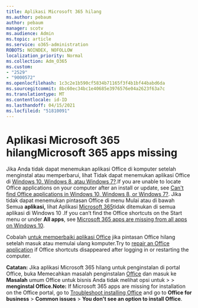 ```yaml
---
title: Aplikasi Microsoft 365 hilang
ms.author: pebaum
author: pebaum
manager: scotv
ms.audience: Admin
ms.topic: article
ms.service: o365-administration
ROBOTS: NOINDEX, NOFOLLOW
localization_priority: Normal
ms.collection: Adm_O365
ms.custom:
- "2529"
- "9000572"
ms.openlocfilehash: 1c3c2e1b590cf5834b71165f3f4b1bf44babd6da
ms.sourcegitcommit: 8bc60ec34bc1e40685e3976576e04a2623f63a7c
ms.translationtype: MT
ms.contentlocale: id-ID
ms.lasthandoff: 04/15/2021
ms.locfileid: "51810091"
---
```

# <a name="microsoft-365-apps-missing"></a><span data-ttu-id="dc657-102">Aplikasi Microsoft 365 hilang</span><span class="sxs-lookup"><span data-stu-id="dc657-102">Microsoft 365 apps missing</span></span>

<span data-ttu-id="dc657-103">Jika Anda tidak dapat menemukan aplikasi Office di komputer setelah menginstal atau memperbarui, lihat Tidak dapat menemukan aplikasi Office di [Windows 10, Windows 8, atau Windows 7?](https://support.office.com/article/Can-t-find-Office-applications-in-Windows-10-Windows-8-or-Windows-7-907ce545-6ae8-459b-8d9d-de6764a635d6).</span><span class="sxs-lookup"><span data-stu-id="dc657-103">If you are unable to locate Office applications on your computer after an install or update, see [Can't find Office applications in Windows 10, Windows 8, or Windows 7?](https://support.office.com/article/Can-t-find-Office-applications-in-Windows-10-Windows-8-or-Windows-7-907ce545-6ae8-459b-8d9d-de6764a635d6).</span></span> <span data-ttu-id="dc657-104">Jika tidak dapat menemukan pintasan Office di menu Mulai atau di bawah Semua **aplikasi,** lihat Aplikasi [Microsoft 365](https://support.office.com/article/office-apps-are-missing-from-all-apps-on-windows-10-5bc123f6-655d-4736-ad61-b0b9d1cde5bc)tidak ditemukan di semua aplikasi di Windows 10 .</span><span class="sxs-lookup"><span data-stu-id="dc657-104">If you can’t find the Office shortcuts on the Start menu or under **All apps**, see [Microsoft 365 apps are missing from all apps on Windows 10](https://support.office.com/article/office-apps-are-missing-from-all-apps-on-windows-10-5bc123f6-655d-4736-ad61-b0b9d1cde5bc).</span></span> 

<span data-ttu-id="dc657-105">Cobalah [untuk memperbaiki aplikasi Office](https://support.office.com/article/repair-an-office-application-7821d4b6-7c1d-4205-aa0e-a6b40c5bb88b) jika pintasan Office hilang setelah masuk atau memulai ulang komputer.</span><span class="sxs-lookup"><span data-stu-id="dc657-105">Try to [repair an Office application](https://support.office.com/article/repair-an-office-application-7821d4b6-7c1d-4205-aa0e-a6b40c5bb88b) if Office shortcuts disappeared after logging in or restarting the computer.</span></span> 

<span data-ttu-id="dc657-106">**Catatan:** Jika aplikasi Microsoft 365 hilang untuk penginstalan di portal Office, buka Memecahkan masalah penginstalan [Office](https://support.office.com/article/troubleshoot-installing-office-35ff2def-e0b2-4dac-9784-4cf212c1f6c2) dan masuk ke **Masalah** umum Office untuk bisnis Anda tidak melihat opsi untuk  >    >  **menginstal Office.**</span><span class="sxs-lookup"><span data-stu-id="dc657-106">**Note:** If Microsoft 365 apps are missing for installation on the Office portal, go to [Troubleshoot installing Office](https://support.office.com/article/troubleshoot-installing-office-35ff2def-e0b2-4dac-9784-4cf212c1f6c2) and go to **Office for business** > **Common issues** > **You don't see an option to install Office**.</span></span> 